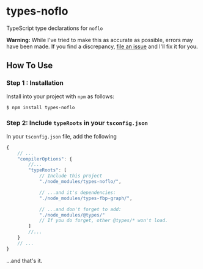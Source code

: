 # types-noflo
TypeScript type declarations for `noflo`

**Warning:** While I've tried to make this as accurate as possible, errors may have been made. 
If you find a discrepancy, [file an issue](https://github.com/am01264/types-fbp-graph/issues/new) and I'll fix it for you.

## How To Use

### Step 1 : Installation
Install into your project with `npm` as follows:

```sh
$ npm install types-noflo
```

### Step 2: Include `typeRoots` in your `tsconfig.json`

In your `tsconfig.json` file, add the following

```javascript
{
    // ...
    "compilerOptions": {
        //...
        "typeRoots": [
            // Include this project
            "./node_modules/types-noflo/",

            // ...and it's dependencies:
            "./node_modules/types-fbp-graph/", 

            // ...and don't forget to add:
            "./node_modules/@types/"
            // If you do forget, other @types/* won't load. 
        ]
        //...
    }
    // ...
}
```

...and that's it.
